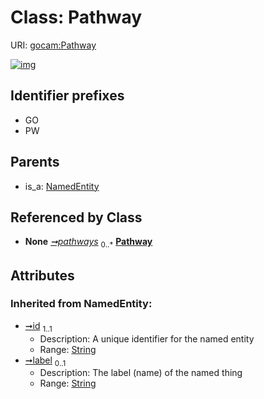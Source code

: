 
# Class: Pathway




URI: [gocam:Pathway](http://w3id.org/ontogpt/gocam/Pathway)


[![img](https://yuml.me/diagram/nofunky;dir:TB/class/[IBDAnnotations]-%20pathways%200..*>[Pathway&#124;id(i):string;label(i):string%20%3F],[NamedEntity]^-[Pathway],[NamedEntity],[IBDAnnotations])](https://yuml.me/diagram/nofunky;dir:TB/class/[IBDAnnotations]-%20pathways%200..*>[Pathway&#124;id(i):string;label(i):string%20%3F],[NamedEntity]^-[Pathway],[NamedEntity],[IBDAnnotations])

## Identifier prefixes

 * GO
 * PW

## Parents

 *  is_a: [NamedEntity](NamedEntity.md)

## Referenced by Class

 *  **None** *[➞pathways](iBDAnnotations__pathways.md)*  <sub>0..\*</sub>  **[Pathway](Pathway.md)**

## Attributes


### Inherited from NamedEntity:

 * [➞id](namedEntity__id.md)  <sub>1..1</sub>
     * Description: A unique identifier for the named entity
     * Range: [String](types/String.md)
 * [➞label](namedEntity__label.md)  <sub>0..1</sub>
     * Description: The label (name) of the named thing
     * Range: [String](types/String.md)
